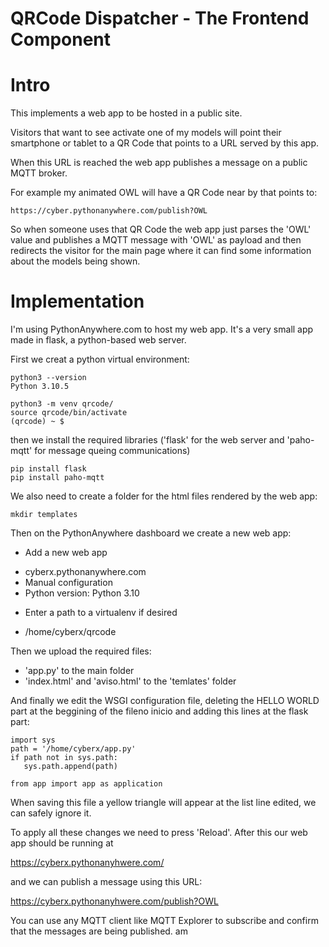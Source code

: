 # QRCode Dispatcher - The Frontend Component

# Intro

This implements a web app to be hosted in a public site.

Visitors that want to see activate one of my models
will point their smartphone or tablet to a QR Code that
points to a URL served by this app.

When this URL is reached the web app publishes a message
on a public MQTT broker.

For example my animated OWL will have a QR Code near by
that points to:

```
https://cyber.pythonanywhere.com/publish?OWL
```

So when someone uses that QR Code the web app just parses
the 'OWL' value and publishes a MQTT message with
'OWL' as payload and then redirects the visitor
for the main page where it can find some information about
the models being shown.

# Implementation

I'm using PythonAnywhere.com to host my web app.
It's a very small app made in flask, a python-based
web server.

First we creat a python virtual environment:

```
python3 --version
Python 3.10.5

python3 -m venv qrcode/
source qrcode/bin/activate
(qrcode) ~ $
```

then we install the required libraries ('flask' for the
web server and 'paho-mqtt' for message queing communications)

```
pip install flask
pip install paho-mqtt
```

We also need to create a folder for the html files rendered by the
web app:

```
mkdir templates
```

Then on the PythonAnywhere dashboard we create a new web app:

+ Add a new web app
- cyberx.pythonanywhere.com
- Manual configuration
- Python version: Python 3.10

+ Enter a path to a virtualenv if desired
- /home/cyberx/qrcode

Then we upload the required files:
- 'app.py' to the main folder
- 'index.html' and 'aviso.html' to the 'temlates' folder

And finally we edit the WSGI configuration file, 
deleting the HELLO WORLD part at the beggining of the fileno inicio
and adding this lines at the flask part:

```
import sys
path = '/home/cyberx/app.py'
if path not in sys.path:
   sys.path.append(path)

from app import app as application
```

When saving this file a yellow triangle will appear at the list line edited,
we can safely ignore it.

To apply all these changes we need to press 'Reload'. After this our web app
should be running at

https://cyberx.pythonanyhwere.com/

and we can publish a message using this URL:

https://cyberx.pythonanyhwere.com/publish?OWL

You can use any MQTT client like MQTT Explorer to subscribe and confirm that
the messages are being published.
am
